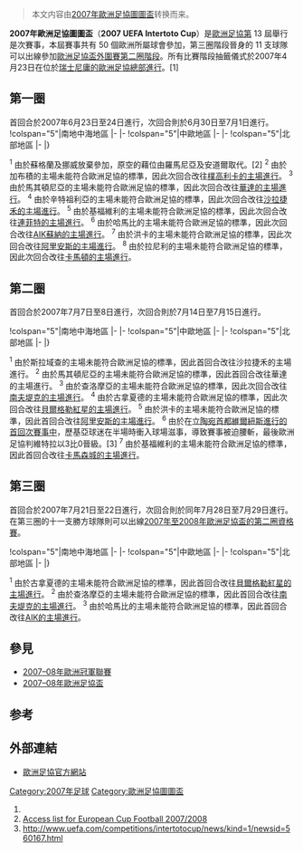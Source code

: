 > 本文内容由[2007年歐洲足協圖圖盃](https://zh.wikipedia.org/wiki/2007年歐洲足協圖圖盃)转换而来。


**2007年歐洲足協圖圖盃**（**2007 UEFA Intertoto Cup**）是[歐洲足協第](https://zh.wikipedia.org/wiki/歐洲足協 "wikilink") 13 屆舉行是次賽事，本屆賽事共有 50 個歐洲所屬球會參加，第三圈階段晉身的 11 支球隊可以出線參加[歐洲足協盃外圍賽第二圈階段](https://zh.wikipedia.org/wiki/2007–08年歐洲足協盃 "wikilink")。所有比賽階段抽籤儀式於2007年4月23日在位於[瑞士](https://zh.wikipedia.org/wiki/瑞士 "wikilink")[尼庸的歐洲足協總部進行](https://zh.wikipedia.org/wiki/尼庸 "wikilink")。\[1\]

## 第一圈

首回合於2007年6月23日至24日進行，次回合則於6月30日至7月1日進行。  \!colspan="5"|南地中海地區 |-      |- \!colspan="5"|中歐地區 |-     |- \!colspan="5"|北部地區 |-      |}

<sup>1</sup> 由於蘇格蘭及挪威放棄參加，原空的藉位由羅馬尼亞及安道爾取代。\[2\]
<sup>2</sup> 由於加布積的主場未能符合歐洲足協的標準，因此次回合改往[樸高利卡的主場進行](https://zh.wikipedia.org/wiki/樸高利卡 "wikilink")。
<sup>3</sup> 由於馬其頓尼亞的主場未能符合歐洲足協的標準，因此次回合改往[華達的主場進行](https://zh.wikipedia.org/wiki/華達 "wikilink")。
<sup>4</sup> 由於辛特祖利亞的主場未能符合歐洲足協的標準，因此次回合改往[沙拉捷禾的主場進行](https://zh.wikipedia.org/wiki/沙拉捷禾 "wikilink")。
<sup>5</sup> 由於基福維利的主場未能符合歐洲足協的標準，因此次回合改往[連菲特的主場進行](https://zh.wikipedia.org/wiki/連菲特 "wikilink")。
<sup>6</sup> 由於哈馬比的主場未能符合歐洲足協的標準，因此次回合改往[AIK蘇納的主場進行](https://zh.wikipedia.org/wiki/AIK蘇納足球俱樂部 "wikilink")。
<sup>7</sup> 由於洪卡的主場未能符合歐洲足協的標準，因此次回合改往[阿里安斯的主場進行](https://zh.wikipedia.org/wiki/阿里安斯 "wikilink")。
<sup>8</sup> 由於拉尼利的主場未能符合歐洲足協的標準，因此次回合改往[卡馬頓的主場進行](https://zh.wikipedia.org/wiki/卡馬頓 "wikilink")。

## 第二圈

首回合於2007年7月7日至8日進行，次回合則於7月14日至7月15日進行。

\!colspan="5"|南地中海地區 |-      |- \!colspan="5"|中歐地區 |-      |- \!colspan="5"|北部地區 |-     |}

<sup>1</sup> 由於斯拉域查的主場未能符合歐洲足協的標準，因此首回合改往沙拉捷禾的主場進行。
<sup>2</sup> 由於馬其頓尼亞的主場未能符合歐洲足協的標準，因此首回合改往華達的主場進行。
<sup>3</sup> 由於查洛摩亞的主場未能符合歐洲足協的標準，因此次回合改往[南夫堤克的主場進行](https://zh.wikipedia.org/wiki/南夫堤克 "wikilink")。
<sup>4</sup> 由於古拿夏德的主場未能符合歐洲足協的標準，因此次回合改往[貝爾格勒紅星的主場進行](https://zh.wikipedia.org/wiki/貝爾格勒紅星足球俱樂部 "wikilink")。
<sup>5</sup> 由於洪卡的主場未能符合歐洲足協的標準，因此首回合改往[阿里安斯的主場進行](https://zh.wikipedia.org/wiki/阿里安斯 "wikilink")。
<sup>6</sup> 由於在[立陶宛首都](https://zh.wikipedia.org/wiki/立陶宛 "wikilink")[維爾紐斯進行的首回次賽事中](https://zh.wikipedia.org/wiki/維爾紐斯 "wikilink")，歷基亞球迷在半場時衝入球場滋事，導致賽事被迫腰斬，最後歐洲足協判維特拉以3比0晉級。\[3\]
<sup>7</sup> 由於基福維利的主場未能符合歐洲足協的標準，因此首回合改往[卡馬森城的主場進行](https://zh.wikipedia.org/wiki/卡馬森城 "wikilink")。

## 第三圈

首回合於2007年7月21日至22日進行，次回合則於同年7月28日至7月29日進行。在第三圈的十一支勝方球隊則可以出線[2007年至2008年歐洲足協盃的第二圈資格賽](https://zh.wikipedia.org/wiki/2007年至2008年歐洲足協盃 "wikilink")。

\!colspan="5"|南地中海地區 |-     |- \!colspan="5"|中歐地區 |-     |- \!colspan="5"|北部地區 |-    |}

<sup>1</sup> 由於古拿夏德的主場未能符合歐洲足協的標準，因此首回合改往[貝爾格勒紅星的主場進行](https://zh.wikipedia.org/wiki/貝爾格勒紅星 "wikilink")。
<sup>2</sup> 由於查洛摩亞的主場未能符合歐洲足協的標準，因此首回合改往[南夫堤克的主場進行](https://zh.wikipedia.org/wiki/南夫堤克 "wikilink")。
<sup>3</sup> 由於哈馬比的主場未能符合歐洲足協的標準，因此首回合改往[AIK的主場進行](https://zh.wikipedia.org/wiki/AIK足球俱乐部 "wikilink")。

## 參見

  - [2007–08年歐洲冠軍聯賽](https://zh.wikipedia.org/wiki/2007–08年歐洲冠軍聯賽 "wikilink")
  - [2007–08年歐洲足協盃](https://zh.wikipedia.org/wiki/2007–08年歐洲足協盃 "wikilink")

## 参考

## 外部連結

  - [歐洲足協官方網站](https://web.archive.org/web/20090302065945/http://www.uefa.com/Competitions/IntertotoCup/index.html)

[Category:2007年足球](https://zh.wikipedia.org/wiki/Category:2007年足球 "wikilink") [Category:歐洲足協圖圖盃](https://zh.wikipedia.org/wiki/Category:歐洲足協圖圖盃 "wikilink")

1.
2.  [Access list for European Cup Football 2007/2008](https://web.archive.org/web/20070217073953/http://www.xs4all.nl/~kassiesa/bert/uefa/access2007.html)
3.  <http://www.uefa.com/competitions/intertotocup/news/kind=1/newsid=560167.html>